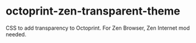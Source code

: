 # octoprint-zen-transparent-theme
CSS to add transparency to Octoprint. For Zen Browser, Zen Internet mod needed.
